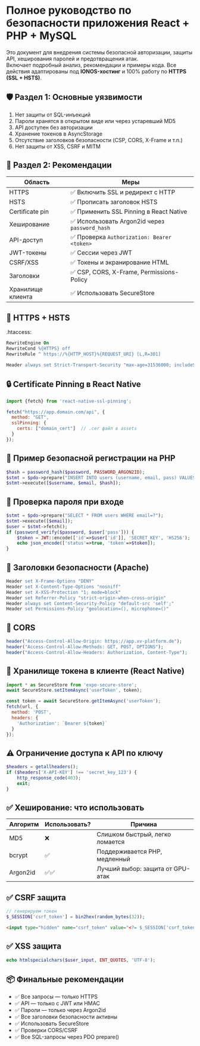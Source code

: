 
# Полное руководство по безопасности приложения React + PHP + MySQL

Это документ для внедрения системы безопасной авторизации, защиты API, хеширования паролей и предотвращения атак.  
Включает подробный анализ, рекомендации и примеры кода. Все действия адаптированы под **IONOS-хостинг** и 100% работу по **HTTPS (SSL + HSTS)**.

## 🛡️ Раздел 1: Основные уязвимости

1. Нет защиты от SQL-инъекций
2. Пароли хранятся в открытом виде или через устаревший MD5
3. API доступен без авторизации
4. Хранение токенов в AsyncStorage
5. Отсутствие заголовков безопасности (CSP, CORS, X-Frame и т.п.)
6. Нет защиты от XSS, CSRF и MITM

## 🔐 Раздел 2: Рекомендации

| Область         | Меры                                                  |
|------------------|--------------------------------------------------------|
| HTTPS            | ✅ Включить SSL и редирект с HTTP                      |
| HSTS             | ✅ Прописать заголовок HSTS                            |
| Certificate pin  | ✅ Применить SSL Pinning в React Native               |
| Хеширование      | ✅ Использовать Argon2id через `password_hash`         |
| API-доступ       | ✅ Проверка `Authorization: Bearer <token>`           |
| JWT-токены       | ✅ Сессии через JWT                                    |
| CSRF/XSS         | ✅ Токены и экранирование HTML                         |
| Заголовки        | ✅ CSP, CORS, X-Frame, Permissions-Policy              |
| Хранилище клиента| ✅ Использовать SecureStore                            |

## 🔐 HTTPS + HSTS

.htaccess:
```apache
RewriteEngine On
RewriteCond %{HTTPS} off
RewriteRule ^ https://%{HTTP_HOST}%{REQUEST_URI} [L,R=301]

Header always set Strict-Transport-Security "max-age=31536000; includeSubDomains; preload"
```

## 🔒 Certificate Pinning в React Native

```js
import {fetch} from 'react-native-ssl-pinning';

fetch("https://app.domain.com/api", {
  method: "GET",
  sslPinning: {
    certs: ["domain_cert"]  // .cer файл в assets
  }
});
```

## 🔐 Пример безопасной регистрации на PHP

```php
$hash = password_hash($password, PASSWORD_ARGON2ID);
$stmt = $pdo->prepare("INSERT INTO users (username, email, pass) VALUES (?, ?, ?)");
$stmt->execute([$username, $email, $hash]);
```

## 🔐 Проверка пароля при входе

```php
$stmt = $pdo->prepare("SELECT * FROM users WHERE email=?");
$stmt->execute([$email]);
$user = $stmt->fetch();
if (password_verify($password, $user['pass'])) {
    $token = JWT::encode(['id'=>$user['id']], 'SECRET_KEY', 'HS256');
    echo json_encode(['status'=>true, 'token'=>$token]);
}
```

## 🔐 Заголовки безопасности (Apache)

```apache
Header set X-Frame-Options "DENY"
Header set X-Content-Type-Options "nosniff"
Header set X-XSS-Protection "1; mode=block"
Header set Referrer-Policy "strict-origin-when-cross-origin"
Header always set Content-Security-Policy "default-src 'self';"
Header set Permissions-Policy "geolocation=(), microphone=()"
```

## 🧱 CORS

```php
header("Access-Control-Allow-Origin: https://app.xv-platform.de");
header("Access-Control-Allow-Methods: GET, POST, OPTIONS");
header("Access-Control-Allow-Headers: Authorization, Content-Type");
```

## 🔐 Хранилище токена в клиенте (React Native)

```js
import * as SecureStore from 'expo-secure-store';
await SecureStore.setItemAsync('userToken', token);

const token = await SecureStore.getItemAsync('userToken');
fetch(url, {
  method: 'POST',
  headers: {
    'Authorization': `Bearer ${token}`
  }
});
```

## ⚠️ Ограничение доступа к API по ключу

```php
$headers = getallheaders();
if ($headers['X-API-KEY'] !== 'secret_key_123') {
    http_response_code(403);
    exit;
}
```

## ✅ Хеширование: что использовать

| Алгоритм | Использовать? | Причина |
|----------|----------------|---------|
| MD5      | ❌             | Слишком быстрый, легко ломается |
| bcrypt   | ✅             | Поддерживается PHP, медленный |
| Argon2id | ✅✅            | Лучший выбор: защита от GPU-атак |

## ✅ CSRF защита

```php
// генерируем токен
$_SESSION['csrf_token'] = bin2hex(random_bytes(32));
```

```html
<input type="hidden" name="csrf_token" value="<?= $_SESSION['csrf_token'] ?>">
```

## ✅ XSS защита

```php
echo htmlspecialchars($user_input, ENT_QUOTES, 'UTF-8');
```

## 📦 Финальные рекомендации

- ✅ Все запросы — только HTTPS
- ✅ API — только с JWT или HMAC
- ✅ Пароли — только через Argon2id
- ✅ Все заголовки безопасности активны
- ✅ Использовать SecureStore
- ✅ Проверки CORS/CSRF
- ✅ Все SQL-запросы через PDO prepare()
